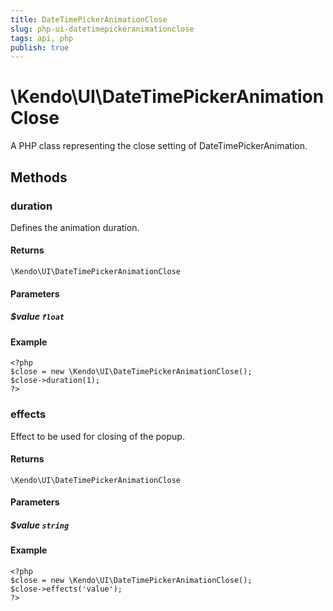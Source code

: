 ```yaml
---
title: DateTimePickerAnimationClose
slug: php-ui-datetimepickeranimationclose
tags: api, php
publish: true
---
```


# \Kendo\UI\DateTimePickerAnimationClose

A PHP class representing the close setting of DateTimePickerAnimation.


## Methods

### duration
Defines the animation duration.

#### Returns
`\Kendo\UI\DateTimePickerAnimationClose`

#### Parameters

##### $value `float`



#### Example 
    <?php
    $close = new \Kendo\UI\DateTimePickerAnimationClose();
    $close->duration(1);
    ?>

### effects
Effect to be used for closing of the popup.

#### Returns
`\Kendo\UI\DateTimePickerAnimationClose`

#### Parameters

##### $value `string`



#### Example 
    <?php
    $close = new \Kendo\UI\DateTimePickerAnimationClose();
    $close->effects('value');
    ?>

